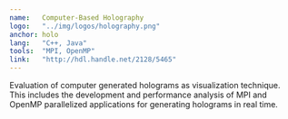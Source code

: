 ```yaml
---
name:   Computer-Based Holography
logo:   "../img/logos/holography.png"
anchor: holo
lang:   "C++, Java"
tools:  "MPI, OpenMP"
link:   "http://hdl.handle.net/2128/5465"
---
```

Evaluation of computer generated holograms as visualization technique.
This includes the development and performance analysis of MPI and OpenMP parallelized
applications for generating holograms in real time.